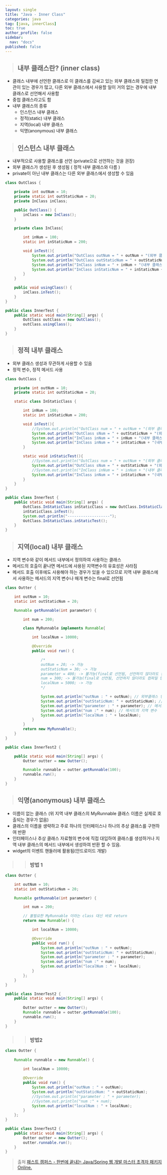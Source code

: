 ```yaml
---
layout: single
title: "Java - Inner Class"
categories: java
tag: [java, innerClass]
toc: true
author_profile: false
sidebar:
  nav: "docs"
published: false
---
```


> ## 내부 클래스란? (inner class)

- 클래스 내부에 선언한 클래스로 이 클래스를 감싸고 있는 외부 클래스와 밀접한 연관이 있는 경우가 많고, 다른 외부 클래스에서 사용할 일이 거의 없는 경우에 내부 클래스로 선언해서 사용함
- 중첩 클래스라고도 함
- 내부 클래스의 종류
  - 인스턴스 내부 클래스
  - 정적(static) 내부 클래스
  - 지역(local) 내부 클래스
  - 익명(anonymous) 내부 클래스

> ## 인스턴스 내부 클래스

- 내부적으로 사용할 클래스를 선언 (private으로 선언하는 것을 권장)
- 외부 클래스가 생성된 후 생성됨 ( 정적 내부 클래스와 다름 )
- private이 아닌 내부 클래스는 다른 외부 클래스에서 생성할 수 있음

```java
class OutClass {

	private int outNum = 10;
	private static int outStaticNum = 20;
	private InClass inClass;

	public OutClass() {
		inClass = new InClass();
	}

	private class InClass{

		int inNum = 100;
		static int inStaticNum = 200;

		void inTest(){
			System.out.println("OutClass outNum = " + outNum + "(외부 클래스의 인스턴스 변수)");
			System.out.println("OutClass outStaticNum = " + outStaticNum + "(외부 클래스의 스태틱 변수)");
			System.out.println("InClass inNum = " + inNum + "(내부 클래스의 인스턴스 변수)");
			System.out.println("InClass inStaticNum = " + inStaticNum + "(내부 클래스의 스태틱 변수)"); // 외부클래스가 생성될 때 생성되기 때문에 원래 안되야함?
		}
	}

	public void usingClass() {
		inClass.inTest();
	}
}

public class InnerTest {
	public static void main(String[] args) {
		OutClass outClass = new OutClass();
		outClass.usingClass();
	}
}
```

> ## 정적 내부 클래스

- 외부 클래스 생성과 무관하게 사용할 수 있음
- 정적 변수, 정적 메서드 사용

```java
class OutClass {

	private int outNum = 10;
	private static int outStaticNum = 20;

	static class InStaticClass {

		int inNum = 100;
		static int inStaticNum = 200;

		void inTest(){
			//System.out.println("OutClass num = " + outNum + "(외부 클래스의 인스턴스 변수)"); -> 사용불가
			System.out.println("OutClass sNum = " + outStaticNum + "(외부 클래스의 스태틱 변수)");
			System.out.println("InClass inNum = " + inNum + "(내부 클래스의 인스턴스 변수)");
			System.out.println("InClass inNum = " + inStaticNum + "(내부 클래스의 스태틱 변수)");
		}

		static void inStaticTest(){
			//System.out.println("OutClass num = " + outNum + "(외부 클래스의 인스턴스 변수)"); -> 사용불가
			System.out.println("OutClass sNum = " + outStaticNum + "(외부 클래스의 스태틱 변수)");
			//System.out.println("InClass inNum = " + inNum + "(내부 클래스의 인스턴스 변수)"); -> 사용불가
			System.out.println("InClass inNum = " + inStaticNum + "(내부 클래스의 스태틱 변수)");
		}
	}
}

public class InnerTest {
	public static void main(String[] args) {
		OutClass.InStaticClass inStaticClass = new OutClass.InStaticClass();
		inStaticClass.inTest();
		System.out.println("-------------------");
		OutClass.InStaticClass.inStaticTest();
	}
}
```

> ## 지역(local) 내부 클래스

- 지역 변수와 같이 메서드 내부에서 정의하여 사용하는 클래스
- 메서드의 호출이 끝나면 메서드에 사용된 지역변수의 유효성은 사라짐
- 메서드 호출 이후에도 사용해야 하는 경우가 있을 수 있으므로 지역 내부 클래스에서 사용하는 메서드의 지역 변수나 매개 변수는 final로 선언됨

```java
class Outter {

	int outNum = 10;
	static int outStaticNum = 20;

	Runnable getRunnable(int parameter) {

		int num = 200;

		class MyRunnable implements Runnable{

			int localNum = 10000;

			@Override
			public void run() {

				/*
				outNum = 20; -> 가능
				outStaticNum = 30; -> 가능
				parameter = 400; -> 불가능(final로 선언됨, 선언하지 않더라도 컴파일 단계에서)
				num = 300; -> 불가능(final로 선언됨, 선언하지 않더라도 컴파일 단계에서)
				localNum = 5000; -> 가능
				*/

				System.out.println("outNum : " + outNum); // 외부클래스 인스턴스 변수
				System.out.println("outStaticNum: " + outStaticNum); // 외부클래스 정적 변수
				System.out.println("parameter : " + parameter); // 메서드의 매개 변수
				System.out.println("num :" + num); // 메서드의 지역 변수
				System.out.println("localNum : " + localNum);
			}
		}
		return new MyRunnable();
	}
}

public class InnerTest2 {

	public static void main(String[] args) {
		Outter outter = new Outter();

		Runnable runnable = outter.getRunnable(100);
		runnable.run();
	}
}
```

> ## 익명(anonymous) 내부 클래스

- 이름이 없는 클래스 (위 지역 내부 클래스의 MyRunnable 클래스 이름은 실제로 호출되는 경우가 없음)
- 클래스의 이름을 생략하고 주로 하나의 인터페이스나 하나의 추상 클래스를 구현하여 반환
- 인터페이스나 추상 클래스 자료형의 변수에 직접 대입하여 클래스를 생성하거나 지역 내부 클래스의 메서드 내부에서 생성하여 반환 할 수 있음.
- widget의 이벤트 핸들러에 활용됨(안드로이드 개발)

>> ### 방법 1

```java
class Outter {

	int outNum = 10;
	static int outStaticNum = 20;

	Runnable getRunnable(int parameter) {

		int num = 200;

		// 불필요한 MyRunnable 이라는 class 대신 바로 return
		return new Runnable() {

			int localNum = 10000;

			@Override
			public void run() {
				System.out.println("outNum : " + outNum);
				System.out.println("outStaticNum: " + outStaticNum);
				System.out.println("parameter : " + parameter);
				System.out.println("num :" + num);
				System.out.println("localNum : " + localNum);
			}
		};
	}
}

public class InnerTest2 {
	public static void main(String[] args) {
		
		Outter outter = new Outter();
		Runnable runnable = outter.getRunnable(100);
		runnable.run();
	}
}
```

>> ### 방법2

```java
class Outter {
	
	Runnable runnable = new Runnable() {
		
		int localNum = 10000;

		@Override
		public void run() {
			System.out.println("outNum : " + outNum);
			System.out.println("outStaticNum: " + outStaticNum);
			//System.out.println("parameter : " + parameter);
			//System.out.println("num :" + num);
			System.out.println("localNum : " + localNum);
		}
	};
}

public class InnerTest2 {
	public static void main(String[] args) {
		Outter outter = new Outter();
		outter.runnable.run();
	}
}
```












> 출처 [패스트 캠퍼스 - 한번에 끝내는 Java/Spring 웹 개발 마스터 초격차 패키지 Online.](https://fastcampus.co.kr/dev_online_javaend)
